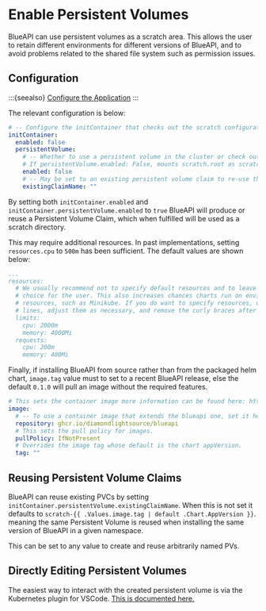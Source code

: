 # Enable Persistent Volumes

BlueAPI can use persistent volumes as a scratch area. This allows the user to retain different environments for different versions of BlueAPI, and to avoid problems related to the shared file system such as permission issues.

## Configuration

:::{seealso}
[Configure the Application](./configure-app.md)
:::

The relevant configuration is below:

```yaml
# -- Configure the initContainer that checks out the scratch configuration repositories
initContainer:
  enabled: false
  persistentVolume:
    # -- Whether to use a persistent volume in the cluster or check out onto the mounted host filesystem
    # If persistentVolume.enabled: False, mounts scratch.root as scratch.root in the container
    enabled: false
    # -- May be set to an existing persistent volume claim to re-use the volume, else a new one is created for each blueapi release
    existingClaimName: ""
```

By setting both `initContainer.enabled` and `initContainer.persistentVolume.enabled` to `true` BlueAPI will produce or reuse a Persistent Volume Claim, which when fulfilled will be used as a scratch directory.


This may require additional resources. In past implementations, setting `resources.cpu` to `500m` has been sufficient. The default values are shown below:
```yaml
...
resources:
  # We usually recommend not to specify default resources and to leave this as a conscious
  # choice for the user. This also increases chances charts run on environments with little
  # resources, such as Minikube. If you do want to specify resources, uncomment the following
  # lines, adjust them as necessary, and remove the curly braces after 'resources:'.
  limits:
    cpu: 2000m
    memory: 4000Mi
  requests:
    cpu: 200m
    memory: 400Mi
```

Finally, if installing BlueAPI from source rather than from the packaged helm chart, `image.tag` value must to set to a recent BlueAPI release, else the default `0.1.0` will pull an image without the required features.
```yaml
# This sets the container image more information can be found here: https://kubernetes.io/docs/concepts/containers/images/
image:
  # -- To use a container image that extends the blueapi one, set it here
  repository: ghcr.io/diamondlightsource/blueapi
  # This sets the pull policy for images.
  pullPolicy: IfNotPresent
  # Overrides the image tag whose default is the chart appVersion.
  tag: ""
  ```

## Reusing Persistent Volume Claims

BlueAPI can reuse existing PVCs by setting `initContainer.persistentVolume.existingClaimName`. When this is not set it defaults to `scratch-{{ .Values.image.tag | default .Chart.AppVersion }}`. meaning the same Persistent Volume is reused when installing the same version of BlueAPI in a given namespace.

This can be set to any value to create and reuse arbitrarily named PVs.

## Directly Editing Persistent Volumes

The easiest way to interact with the created persistent volume is via the Kubernetes plugin for VSCode. [This is documented here.](https://diamondlightsource.github.io/python-copier-template/main/how-to/debug-in-cluster.html#debugging-in-the-cluster)
